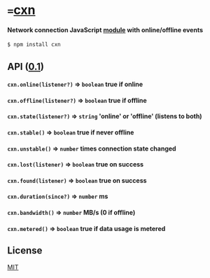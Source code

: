 # `=`[cxn](../../)
#### Network connection JavaScript [module](https://npmjs.org/package/cxn) with online/offline events

```sh
$ npm install cxn
```

## API ([0.1](../../releases))

#### `cxn.online(listener?)` &rArr; `boolean` true if online
#### `cxn.offline(listener?)` &rArr; `boolean` true if offline
#### `cxn.state(listener?)` &rArr; `string` 'online' or 'offline' (listens to both)
#### `cxn.stable()` &rArr; `boolean` true if never offline
#### `cxn.unstable()` &rArr; `number` times connection state changed
#### `cxn.lost(listener)` &rArr; `boolean` true on success
#### `cxn.found(listener)` &rArr; `boolean` true on success
#### `cxn.duration(since?)` &rArr; `number` ms
#### `cxn.bandwidth()` &rArr; `number` MB/s (0 if offline)
#### `cxn.metered()` &rArr; `boolean` true if data usage is metered

## License

[MIT](http://opensource.org/licenses/MIT)
